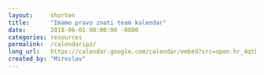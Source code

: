 ```yaml
---
layout: 	shorten
title:		"Imamo pravo znati team kalendar"
date:		2018-06-01 00:00:00 -0000
categories:	resources
permalink:	/calendaripz/
long_url: 	https://calendar.google.com/calendar/embed?src=open.hr_4qtk5t7v6n9jkhibp1ferurk5o@group.calendar.google.com&ctz=Europe/Belgrade
created_by:	"Miroslav"
---
```


<!--

Set the front matter:

layout = shorten
	always used for URL shortening functionality

title = "Lorem ipsum"
	your page title and link name in the navigation; always use double quotations

date = 2017-12-21 00:00:00 -0000
	ISO date when you added this short URL (yyyy-mm-dd hh:mm:ss -zone)

categories = slides
	the name of the cateogry you want to use to group short URL's, i.e. slides, documents, sheets, projects, articles

permalink = /short/
	the short slug for your long URL, i.e. /short_slug/

long_url = http://domain.tld/deeplink_to_page
	the long URL that you want to shorten, i.e. http://domain.tld/article/very_long_deeplink_to_a_page

created_by = "Name"
	your name or nickname

Save this page in the _posts directory.
Use the similar name for the filename as the title and prepend date, i.e.

title: Lorem ipsum
filename: 2019-09-17-lorem_ipsum.md

Result of shortened URL will be http://0.codeforcroatia.org/short_slug/

-->
